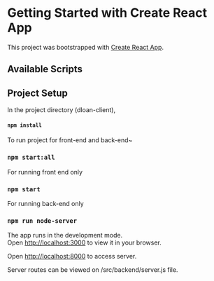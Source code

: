 # Getting Started with Create React App

This project was bootstrapped with [Create React App](https://github.com/facebook/create-react-app).

## Available Scripts

## Project Setup

In the project directory (dloan-client),

#### `npm install`

To run project for front-end and back-end~

### `npm start:all`

For running front end only

### `npm start`

For running back-end only

### `npm run node-server`


The app runs in the development mode.\
Open [http://localhost:3000](http://localhost:3000) to view it in your browser.

Open [http://localhost:8000](http://localhost:8000) to access server.

Server routes can be viewed on /src/backend/server.js file.

